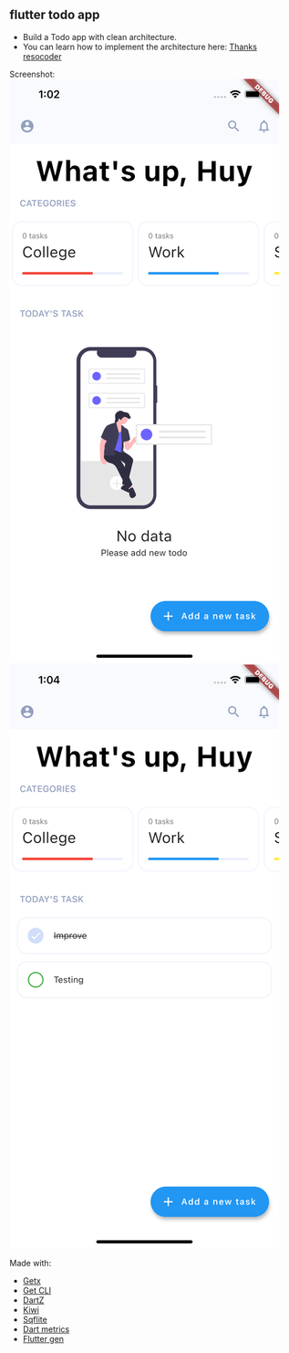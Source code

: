 ## flutter todo app

- Build a Todo app with clean architecture. 
- You can learn how to implement the architecture here: [Thanks resocoder](https://github.com/ResoCoder/flutter-tdd-clean-architecture-course)

Screenshot:
![Empty](https://raw.githubusercontent.com/huynn109/flutter_todo/main/screenshots/home-empty.png)
![Data](https://raw.githubusercontent.com/huynn109/flutter_todo/main/screenshots/home-data.png)

Made with:
- [Getx](https://github.com/jonataslaw/getx)
- [Get CLI](https://github.com/jonataslaw/get_cli)
- [DartZ](https://github.com/spebbe/dartz)
- [Kiwi](https://github.com/vanlooverenkoen/kiwi)
- [Sqflite](https://github.com/tekartik/sqflite)
- [Dart metrics](https://github.com/dart-code-checker/dart-code-metrics)
- [Flutter gen](https://github.com/FlutterGen/flutter_gen)
